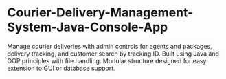 # Courier-Delivery-Management-System-Java-Console-App
Manage courier deliveries with admin controls for agents and packages, delivery tracking, and customer search by tracking ID. Built using Java and OOP principles with file handling. Modular structure designed for easy extension to GUI or database support.

